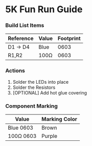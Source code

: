# 5K Fun Run Guide

### Build List Items
| Reference | Value | Footprint |
| --- | --- | --- |
| D1 -> D4 | Blue | 0603 |
| R1,R2 | 100Ω | 0603 |

### Actions
1. Solder the LEDs into place
2. Solder the Resistors
3. [OPTIONAL] Add hot glue covering

### Component Marking
| Value | Marking Color |
| --- | --- |
| Blue 0603 | Brown |
| 100Ω 0603 | Purple |
